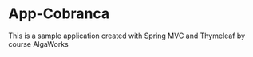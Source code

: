# App-Cobranca
This is a sample application created with Spring MVC and Thymeleaf by course AlgaWorks
